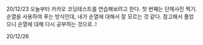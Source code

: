 20/12/23
오늘부터 카카오 코딩테스트를 연습해보려고 한다.
첫 번째는 단체사진 찍기.
순열을 사용하여 푸는 방식인데, 내가 순열에 대해서 잘 모르는 것 같다. 참고해서 풀었으니 순열에 대해 다시 공부하는 것으로..!

20/12/26
